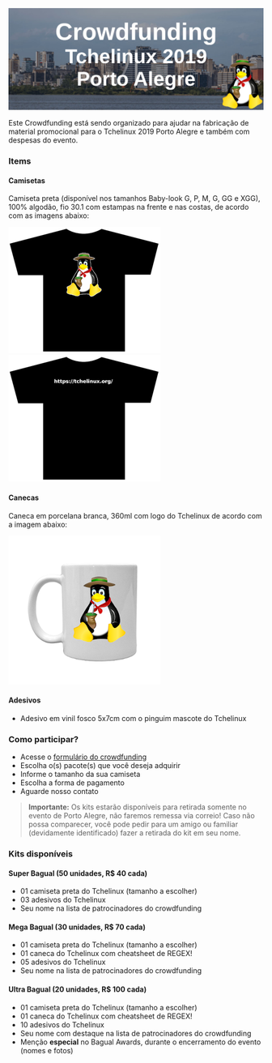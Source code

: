 [![Crowdfunding Tchelinux 2019 Porto Alegre](images/banner.jpg)](#)

Este Crowdfunding está sendo organizado para ajudar na fabricação de material promocional para o Tchelinux 2019 Porto Alegre e também com despesas do evento.

### Items 

#### Camisetas

Camiseta preta (disponível nos tamanhos Baby-look G, P, M, G, GG e XGG), 100% algodão, fio 30.1 com estampas na frente e nas costas, de acordo com as imagens abaixo:

![](images/frente.png "Figura 1: Frente da camiseta")
![](images/costas.png "Figura 2: Costas da camiseta")

#### Canecas

Caneca em porcelana branca, 360ml com logo do Tchelinux de acordo com a imagem abaixo:

![](images/caneca.png "Figura 3: Caneca")

#### Adesivos

- Adesivo em vinil fosco 5x7cm com o pinguim mascote do Tchelinux

### Como participar?

- Acesse o [formulário do crowdfunding](#)
- Escolha o(s) pacote(s) que você deseja adquirir
- Informe o tamanho da sua camiseta
- Escolha a forma de pagamento
- Aguarde nosso contato

> **Importante:** Os kits estarão disponíveis para retirada somente no evento de Porto Alegre, não faremos remessa via correio! Caso não possa comparecer, você pode pedir para um amigo ou familiar (devidamente identificado) fazer a retirada do kit em seu nome.

### Kits disponíveis

#### Super Bagual (50 unidades, R$ 40 cada)

- 01 camiseta preta do Tchelinux (tamanho a escolher)
- 03 adesivos do Tchelinux
- Seu nome na lista de patrocinadores do crowdfunding

#### Mega Bagual (30 unidades, R$ 70 cada)

- 01 camiseta preta do Tchelinux (tamanho a escolher)
- 01 caneca do Tchelinux com cheatsheet de REGEX!
- 05 adesivos do Tchelinux
- Seu nome na lista de patrocinadores do crowdfunding

#### Ultra Bagual (20 unidades, R$ 100 cada)

- 01 camiseta preta do Tchelinux (tamanho a escolher)
- 01 caneca do Tchelinux com cheatsheet de REGEX!
- 10 adesivos do Tchelinux
- Seu nome com destaque na lista de patrocinadores do crowdfunding
- Menção **especial** no Bagual Awards, durante o encerramento do evento (nomes e fotos)

